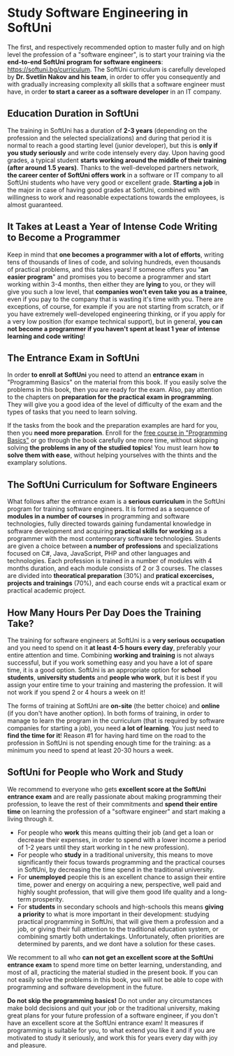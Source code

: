 # Study Software Engineering in SoftUni

The first, and respectively recommended option to master fully and on high level the profession of a "software engineer", is to start your training via the **end-to-end SoftUni program for software engineers**: https://softuni.bg/curriculum. The SoftUni curriculum is carefully developed by **Dr. Svetlin Nakov and his team**, in order to offer you consequently and with gradually increasing complexity all skills that a software engineer must have, in order **to start a career as a software developer** in an IT company.

## Education Duration in SoftUni

The training in SoftUni has a duration of **2-3 years** (depending on the profession and the selected specializations) and during that period it is normal to reach a good starting level (junior developer), but this is **only if you study seriously** and write code intensely every day. Upon having good grades, a typical student **starts working around the middle of their training (after around 1.5 years)**. Thanks to the well-developed partners network, **the career center of SoftUni offers work** in a software or IT company to all SoftUni students who have very good or excellent grade. **Starting a job** in the major in case of having good grades at SoftUni, combined with willingness to work and reasonable expectations towards the employees, is almost guaranteed.

## It Takes at Least a Year of Intense Code Writing to Become a Programmer

Keep in mind that **one becomes a programmer with a lot of efforts**, writing tens of thousands of lines of code, and solving hundreds, even thousands of practical problems, and this takes years! If someone offers you "**an easier program**" and promises you to become a programmer and start working within 3-4 months, then either they are **lying** to you, or they will give you such a low level, that **companies won't even take you as a trainee**, even if you pay to the company that is wasting it's time with you. There are exceptions, of course, for example if you are not starting from scratch, or if you have extremely well-developed engineering thinking, or if you apply for a very low position (for exampe technical support), but in general, **you can not become a programmer if you haven't spent at least 1 year of intense learning and code writing**!

## The Entrance Exam in SoftUni

In order **to enroll at SoftUni** you need to attend an **entrance exam** in "Programming Basics" on the material from this book. If you easily solve the problems in this book, then you are ready for the exam. Also, pay attention to the chapters on **preparation for the practical exam in programming**. They will give you a good idea of the level of difficulty of the exam and the types of tasks that you need to learn solving.

If the tasks from the book and the preparation examples are hard for you, then you **need more preparation**. Enroll for the [free course in "Programming Basics"](https://softuni.bg/apply) or go through the book carefully one more time, without skipping solving **the problems in any of the studied topics**! You must learn how **to solve them with ease**, without helping yourselves with the thints and the examplary solutions.

## The SoftUni Curriculum for Software Engineers

What follows after the entrance exam is a **serious curriculum** in the SoftUni program for training software engineers. It is formed as a sequence of **modules in a number of courses** in programming and software technologies, fully directed towards gaining fundamental knowledge in software development and acquiring **practical skills for working** as a programmer with the most contemporary software technologies. Students are given a choice between **a number of professions** and specializations focused on C#, Java, JavaScript, PHP and other languages and technologies. Each profession is trained in a number of modules with 4 months duration, and each module consists of 2 or 3 courses. The classes are divided into **theoratical preparation** (30%) and **pratical excercises, projects and trainings** (70%), and each course ends wit a practical exam or practical academic project.

## How Many Hours Per Day Does the Training Take?

The training for software engineers at SoftUni is a **very serious occupation** and you need to spend on it **at least 4-5 hours every day**, preferably your entire attention and time. Combining **working and training** is not always successful, but if you work something easy and you have a lot of spare time, it is a good option. SoftUni is an appropriate option for **school students**, **university students** and **people who work**, but it is best if you assign your entire time to your training and mastering the profession. It will not work if you spend 2 or 4 hours a week on it!

The forms of training at SoftUni are **on-site** (the better choice) and **online** (if you don't have another option). In both forms of training, in order to manage to learn the program in the curriculum (that is required by software companies for starting a job), you need **a lot of learning**. You just need to **find the time for it**! Reason #1 for having hard time on the road to the profession in SoftUni is not spending enough time for the training: as a minimum you need to spend at least 20-30 hours a week.

## SoftUni for People who Work and Study

We recommend to everyone who gets **excellent score at the SoftUni entrance exam** and are really passionate about making programming their profession, to leave the rest of their commitments and **spend their entire time** on learning the profession of a "software engineer" and start making a living through it.

 - For people who **work** this means quitting their job (and get a loan or decrease their expenses, in order to spend with a lower income a period of 1-2 years until they start working in t he new profession).
 - For people who **study** in a traditional university, this means to move significantly their focus towards programming and the practical courses in SoftUni, by decreasing the time spend in the traditional university.
 - For **unemployed** people this is an excellent chance to assign their entire time, power and energy on acquiring a new, perspective, well paid and highly sought profession, that will give them good life quality and a long-term prosperity.
 - For **students** in secondary schools and high-schools this means **giving a priority** to what is more important in their development: studying practical programming in SoftUni, that will give them a profession and a job, or giving their full attention to the traditional education system, or combining smartly both undertakings. Unfortunately, often priorities are determined by parents, and we dont have a solution for these cases.
 
We recomment to all who **can not get an excellent score at the SoftUni entrance exam** to spend more time on better learning, understanding, and most of all, practicing the material studied in the present book. If you can not easily solve the problems in this book, you will not be able to cope with programming and software development in the future. 

**Do not skip the programming basics!** Do not under any circumstances make bold decisions and quit your job or the traditional university, making great plans for your future profession of a software engineer, if you don't have an excellent score at the SoftUni entrance exam! It measures if programming is suitable for you, to what extend you like it and if you are motivated to study it seriously, and work this for years every day with joy and pleasure.
